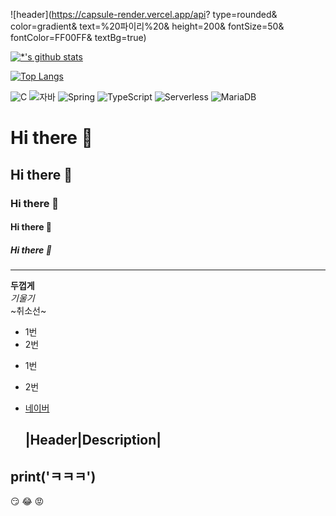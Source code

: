 ![header](https://capsule-render.vercel.app/api?
type=rounded&
color=gradient&
text=%20파이리%20&
height=200&
fontSize=50&
fontColor=FF00FF&
textBg=true)


[![*'s github stats](https://github-readme-stats.vercel.app/api?username=honolulu12321)](https://github.com/honolulu12321)

[![Top Langs](https://github-readme-stats.vercel.app/api/top-langs/?username=honolulu12321)](https://github.com/honolulu12321/github-readme-stats)

![C](https://img.shields.io/badge/-C-123456?style=flat-square&logo=C&logoColor=black)
![자바](https://img.shields.io/badge/-자바-007396?style=flat&logo=Java&logoColor=ffffff)
![Spring](https://img.shields.io/badge/-Spring-6DB33F?style=for-the-badge&logo=Spring&logoColor=white)
![TypeScript](https://img.shields.io/badge/-TypeScript-3178C6?style=flat-square&logo=TypeScript&logoColor=white)
![Serverless](https://img.shields.io/badge/-Serverless-FD5750?style=flat-square&logo=Serverless&logoColor=magenta)
![MariaDB](https://img.shields.io/badge/-MariaDB-1F305F?style=flat-square&logo=mariadb&logoColor=white)




# Hi there 👋
## Hi there 👋
### Hi there 👋
#### Hi there 👋
##### Hi there 👋
---
**두껍게** <br>
*기울기*  <br>
~취소선~ <br>
* 1번
* 2번
- 1번
- 2번

- [네이버](www.naver.com)

  |Header|Description|
  ---

 print('ㅋㅋㅋ')
  ---
  :smirk:
  :joy:
  :rage:
